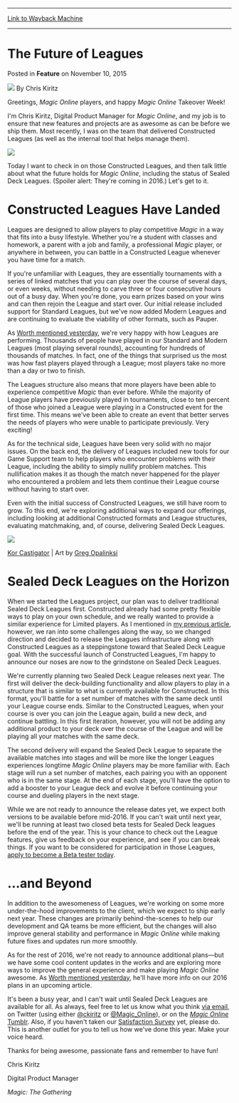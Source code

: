 
---
[Link to Wayback Machine](https://web.archive.org/web/20151113034704/http://magic.wizards.com/en/articles/archive/feature/future-leagues-2015-11-10)

[_metadata_:wayback_url]:- "http://magic.wizards.com/en/articles/archive/feature/future-leagues-2015-11-10"
[_metadata_:wayback_raw_url]:- "https://web.archive.org/web/20151113034704id_/http://magic.wizards.com/en/articles/archive/feature/future-leagues-2015-11-10"
[_metadata_:wayback_capture_timestamp]:- "2015-11-13 03:47:04+00:00"
[_metadata_:description]:- "Leagues have been a huge success so far on Magic Online, and they're only going to get better!"
[_metadata_:generator]:- "Drupal 7 (http://drupal.org)"
---


The Future of Leagues
=====================



 Posted in **Feature**
 on November 10, 2015 






![](https://media.magic.wizards.com/styles/auth_small/public/images/hero/news_default_wizards_logo_0.jpg)
By Chris Kiritz











Greetings, *Magic Online* players, and happy *Magic Online* Takeover Week!


I'm Chris Kiritz, Digital Product Manager for *Magic Online*, and my job is to ensure that new features and projects are as awesome as can be before we ship them. Most recently, I was on the team that delivered Constructed Leagues (as well as the internal tool that helps manage them).


[![](https://media.wizards.com/2015/images/daily/Download_MTGO-Button_WOL.png)](http://magic.wizards.com/node/823031)


Today I want to check in on those Constructed Leagues, and then talk little about what the future holds for *Magic Online*, including the status of Sealed Deck Leagues. (Spoiler alert: They're coming in 2016.) Let's get to it.


Constructed Leagues Have Landed
===============================


Leagues are designed to allow players to play competitive *Magic* in a way that fits into a busy lifestyle. Whether you're a student with classes and homework, a parent with a job and family, a professional *Magic* player, or anywhere in between, you can battle in a Constructed League whenever you have time for a match.


If you're unfamiliar with Leagues, they are essentially tournaments with a series of linked matches that you can play over the course of several days, or even weeks, without needing to carve three or four consecutive hours out of a busy day. When you're done, you earn prizes based on your wins and can then rejoin the League and start over. Our initial release included support for Standard Leagues, but we've now added Modern Leagues and are continuing to evaluate the viability of other formats, such as Pauper.


As [Worth mentioned yesterday](http://magic.wizards.com/en/articles/archive/feature/magic-online-2015-look-back-2015-11-09), we're very happy with how Leagues are performing. Thousands of people have played in our Standard and Modern Leagues (most playing several rounds), accounting for hundreds of thousands of matches. In fact, one of the things that surprised us the most was how fast players played through a League; most players take no more than a day or two to finish.


The Leagues structure also means that more players have been able to experience competitive *Magic* than ever before. While the majority of League players have previously played in tournaments, close to ten percent of those who joined a League were playing in a Constructed event for the first time. This means we've been able to create an event that better serves the needs of players who were unable to participate previously. Very exciting!


As for the technical side, Leagues have been very solid with no major issues. On the back end, the delivery of Leagues included new tools for our Game Support team to help players who encounter problems with their League, including the ability to simply nullify problem matches. This nullification makes it as though the match never happened for the player who encountered a problem and lets them continue their League course without having to start over.


Even with the initial success of Constructed Leagues, we still have room to grow. To this end, we're exploring additional ways to expand our offerings, including looking at additional Constructed formats and League structures, evaluating matchmaking, and, of course, delivering Sealed Deck Leagues.


![](https://media.wizards.com/2015/images/daily/cardart_BFZ_Kor-Castigator.jpg)


[Kor Castigator](http://gatherer.wizards.com/Pages/Card/Details.aspx?name=Kor+Castigator) | Art by [Greg Opalinksi](http://gatherer.wizards.com/Pages/Search/Default.aspx?output=spoiler&method=visual&action=advanced&artist=%5B%22Greg+Opalinski%22%5D)


Sealed Deck Leagues on the Horizon
==================================


When we started the Leagues project, our plan was to deliver traditional Sealed Deck Leagues first. Constructed already had some pretty flexible ways to play on your own schedule, and we really wanted to provide a similar experience for Limited players. As I mentioned in [my previous article](http://magic.wizards.com/en/MTGO/articles/archive/magic-online/magic-online-leagues-update-2015-08-17), however, we ran into some challenges along the way, so we changed direction and decided to release the Leagues infrastructure along with Constructed Leagues as a steppingstone toward that Sealed Deck League goal. With the successful launch of Constructed Leagues, I'm happy to announce our noses are now to the grindstone on Sealed Deck Leagues.


We're currently planning two Sealed Deck League releases next year. The first will deliver the deck-building functionality and allow players to play in a structure that is similar to what is currently available for Constructed. In this format, you'll battle for a set number of matches with the same deck until your League course ends. Similar to the Constructed Leagues, when your course is over you can join the League again, build a new deck, and continue battling. In this first iteration, however, you will not be adding any additional product to your deck over the course of the League and will be playing all your matches with the same deck.


The second delivery will expand the Sealed Deck League to separate the available matches into stages and will be more like the longer Leagues experiences longtime *Magic Online* players may be more familiar with. Each stage will run a set number of matches, each pairing you with an opponent who is in the same stage. At the end of each stage, you'll have the option to add a booster to your League deck and evolve it before continuing your course and dueling players in the next stage.


While we are not ready to announce the release dates yet, we expect both versions to be available before mid-2016. If you can't wait until next year, we'll be running at least two closed beta tests for Sealed Deck leagues before the end of the year. This is your chance to check out the League features, give us feedback on your experience, and see if you can break things. If you want to be considered for participation in those Leagues, [apply to become a Beta tester today](http://wizards.custhelp.com/app/answers/detail/a_id/2265/).


…and Beyond
===========


In addition to the awesomeness of Leagues, we're working on some more under-the-hood improvements to the client, which we expect to ship early next year. These changes are primarily behind-the-scenes to help our development and QA teams be more efficient, but the changes will also improve general stability and performance in *Magic Online* while making future fixes and updates run more smoothly.


As for the rest of 2016, we're not ready to announce additional plans—but we have some cool content updates in the works and are exploring more ways to improve the general experience and make playing *Magic Online* awesome. As [Worth mentioned yesterday](http://magic.wizards.com/en/articles/archive/feature/magic-online-2015-look-back-2015-11-09), he'll have more info on our 2016 plans in an upcoming article.


It's been a busy year, and I can't wait until Sealed Deck Leagues are available for all. As always, feel free to let us know what you think [via email](mailto:MagicOnlineFeedback@wizards.com), on Twitter (using either [@ckiritz](http://www.twitter.com/ckiritz) or [@Magic\_Online](http://www.twitter.com/MagicOnline)), or on the [*Magic Online* Tumblr](http://wizardsmtgo.tumblr.com/). Also, if you haven't taken our [Satisfaction Survey](http://www.surveygizmo.com/s3/2410924/18a8ae107cad) yet, please do. This is another outlet for you to tell us how we've done this year. Make your voice heard.


Thanks for being awesome, passionate fans and remember to have fun!


Chris Kiritz


Digital Product Manager


*Magic: The Gathering* 







